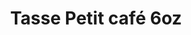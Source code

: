 ---
menuposition: catalogue
image: /img/products/produit21.jpg
images:
 - /img/products/produit21.jpg
id: 21-tasse-petit
title: "Tasse Petit café 6oz"
type: produits
i18nlanguage: fr
---